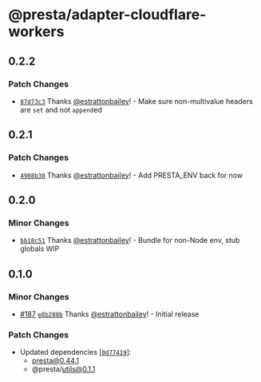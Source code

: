 # @presta/adapter-cloudflare-workers

## 0.2.2

### Patch Changes

- [`87d73c3`](https://github.com/sure-thing/presta/commit/87d73c36200d7ce9333864f2d8791cc5ec5ef460) Thanks [@estrattonbailey](https://github.com/estrattonbailey)! - Make sure non-multivalue headers are `set` and not `append`ed

## 0.2.1

### Patch Changes

- [`4908b38`](https://github.com/sure-thing/presta/commit/4908b38f878a61b8841fc460e3d75e65d54970d6) Thanks [@estrattonbailey](https://github.com/estrattonbailey)! - Add PRESTA_ENV back for now

## 0.2.0

### Minor Changes

- [`bb18c51`](https://github.com/sure-thing/presta/commit/bb18c51c48929786762b66ad0c1d4cc994499792) Thanks [@estrattonbailey](https://github.com/estrattonbailey)! - Bundle for non-Node env, stub globals WIP

## 0.1.0

### Minor Changes

- [#187](https://github.com/sure-thing/presta/pull/187) [`e8b288b`](https://github.com/sure-thing/presta/commit/e8b288b21879712f50e0cbe180e733e8231b6aed) Thanks [@estrattonbailey](https://github.com/estrattonbailey)! - Initial release

### Patch Changes

- Updated dependencies [[`0d77419`](https://github.com/sure-thing/presta/commit/0d77419e97d2a69f302321939d526a899f32f179)]:
  - presta@0.44.1
  - @presta/utils@0.1.1
